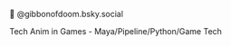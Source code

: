 💙 @gibbonofdoom.bsky.social

Tech Anim in Games - Maya/Pipeline/Python/Game Tech

<!---
gibbonofdoom/gibbonofdoom is a ✨ special ✨ repository because its `README.md` (this file) appears on your GitHub profile.
You can click the Preview link to take a look at your changes.
--->
